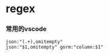 # regex
<!-- toc --> 

### 常用的vscode

```shell
json:"(.+),omitempty"
json:"$1,omitempty" gorm:"column:$1"
```
